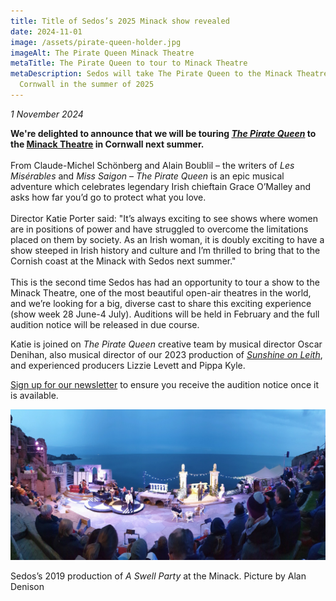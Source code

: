 ```yaml
---
title: Title of Sedos’s 2025 Minack show revealed
date: 2024-11-01
image: /assets/pirate-queen-holder.jpg
imageAlt: The Pirate Queen Minack Theatre
metaTitle: The Pirate Queen to tour to Minack Theatre
metaDescription: Sedos will take The Pirate Queen to the Minack Theatre in
  Cornwall in the summer of 2025
---
```

*1 November 2024*

**We're delighted to announce that we will be touring *[The Pirate Queen](https://www.sedos.co.uk/shows/2025-the-pirate-queen?mc_cid=bb0685c724&mc_eid=UNIQID)* to the [Minack Theatre](https://minack.com/) in Cornwall next summer.**\
\
From Claude-Michel Schönberg and Alain Boublil – the writers of *Les Misérables* and *Miss Saigon* – *The Pirate Queen* is an epic musical adventure which celebrates legendary Irish chieftain Grace O’Malley and asks how far you’d go to protect what you love.\
\
Director Katie Porter said: "It’s always exciting to see shows where women are in positions of power and have struggled to overcome the limitations placed on them by society. As an Irish woman, it is doubly exciting to have a show steeped in Irish history and culture and I’m thrilled to bring that to the Cornish coast at the Minack with Sedos next summer."\
\
This is the second time Sedos has had an opportunity to tour a show to the Minack Theatre, one of the most beautiful open-air theatres in the world, and we’re looking for a big, diverse cast to share this exciting experience (show week 28 June-4 July). Auditions will be held in February and the full audition notice will be released in due course.

Katie is joined on *The Pirate Queen* creative team by musical director Oscar Denihan, also musical director of our 2023 production of *[Sunshine on Leith](https://www.sedos.co.uk/shows/2023-sunshine-on-leith)*, and experienced producers Lizzie Levett and Pippa Kyle. 

[Sign up for our newsletter](https://mailchi.mp/sedos.co.uk/newsletter-sign-up) to ensure you receive the audition notice once it is available. 

![A Swell Party at the Minack. Sedos will stage The Pirate Queen there in 2025](/assets/50532611177_27b8dfbf54_k.jpg "Sedos’s 2019 production of A Swell Party at the Minack. Picture by Alan Denison")

Sedos’s 2019 production of *A Swell Party* at the Minack. Picture by Alan Denison